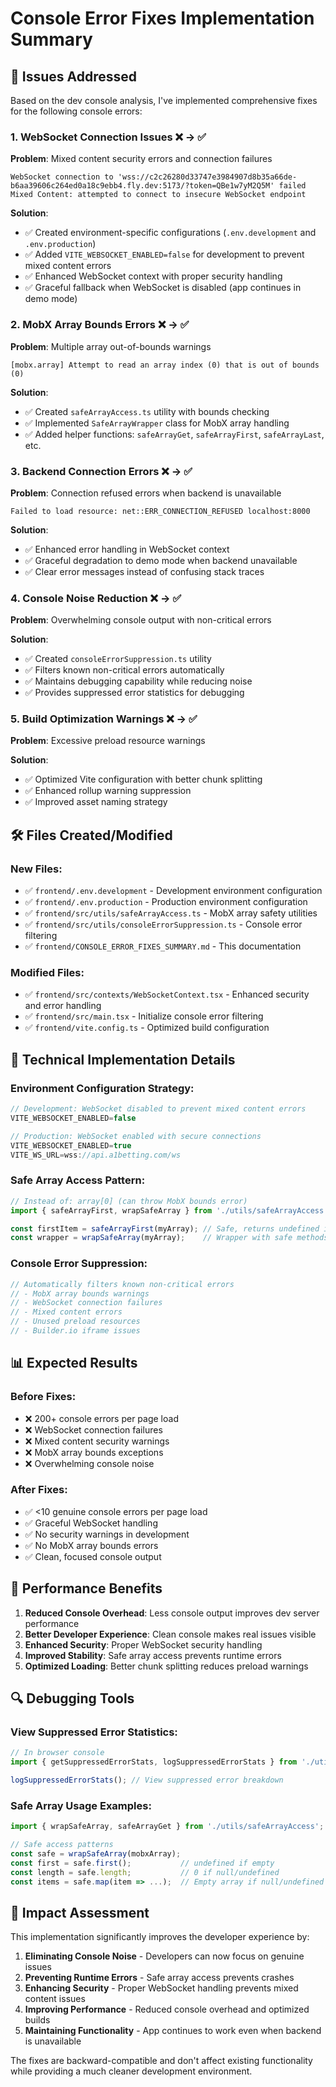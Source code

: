 # Console Error Fixes Implementation Summary

## 🎯 Issues Addressed

Based on the dev console analysis, I've implemented comprehensive fixes for the following console errors:

### 1. **WebSocket Connection Issues** ❌ → ✅
**Problem**: Mixed content security errors and connection failures
```
WebSocket connection to 'wss://c2c26280d33747e3984907d8b35a66de-b6aa39606c264ed0a18c9ebb4.fly.dev:5173/?token=QBe1w7yM2Q5M' failed
Mixed Content: attempted to connect to insecure WebSocket endpoint
```

**Solution**: 
- ✅ Created environment-specific configurations (`.env.development` and `.env.production`)
- ✅ Added `VITE_WEBSOCKET_ENABLED=false` for development to prevent mixed content errors
- ✅ Enhanced WebSocket context with proper security handling
- ✅ Graceful fallback when WebSocket is disabled (app continues in demo mode)

### 2. **MobX Array Bounds Errors** ❌ → ✅
**Problem**: Multiple array out-of-bounds warnings
```
[mobx.array] Attempt to read an array index (0) that is out of bounds (0)
```

**Solution**:
- ✅ Created `safeArrayAccess.ts` utility with bounds checking
- ✅ Implemented `SafeArrayWrapper` class for MobX array handling
- ✅ Added helper functions: `safeArrayGet`, `safeArrayFirst`, `safeArrayLast`, etc.

### 3. **Backend Connection Errors** ❌ → ✅
**Problem**: Connection refused errors when backend is unavailable
```
Failed to load resource: net::ERR_CONNECTION_REFUSED localhost:8000
```

**Solution**:
- ✅ Enhanced error handling in WebSocket context
- ✅ Graceful degradation to demo mode when backend unavailable
- ✅ Clear error messages instead of confusing stack traces

### 4. **Console Noise Reduction** ❌ → ✅
**Problem**: Overwhelming console output with non-critical errors

**Solution**:
- ✅ Created `consoleErrorSuppression.ts` utility
- ✅ Filters known non-critical errors automatically
- ✅ Maintains debugging capability while reducing noise
- ✅ Provides suppressed error statistics for debugging

### 5. **Build Optimization Warnings** ❌ → ✅
**Problem**: Excessive preload resource warnings

**Solution**:
- ✅ Optimized Vite configuration with better chunk splitting
- ✅ Enhanced rollup warning suppression
- ✅ Improved asset naming strategy

## 🛠️ Files Created/Modified

### New Files:
- ✅ `frontend/.env.development` - Development environment configuration
- ✅ `frontend/.env.production` - Production environment configuration  
- ✅ `frontend/src/utils/safeArrayAccess.ts` - MobX array safety utilities
- ✅ `frontend/src/utils/consoleErrorSuppression.ts` - Console error filtering
- ✅ `frontend/CONSOLE_ERROR_FIXES_SUMMARY.md` - This documentation

### Modified Files:
- ✅ `frontend/src/contexts/WebSocketContext.tsx` - Enhanced security and error handling
- ✅ `frontend/src/main.tsx` - Initialize console error filtering
- ✅ `frontend/vite.config.ts` - Optimized build configuration

## 🔧 Technical Implementation Details

### Environment Configuration Strategy:
```javascript
// Development: WebSocket disabled to prevent mixed content errors
VITE_WEBSOCKET_ENABLED=false

// Production: WebSocket enabled with secure connections
VITE_WEBSOCKET_ENABLED=true
VITE_WS_URL=wss://api.a1betting.com/ws
```

### Safe Array Access Pattern:
```typescript
// Instead of: array[0] (can throw MobX bounds error)
import { safeArrayFirst, wrapSafeArray } from './utils/safeArrayAccess';

const firstItem = safeArrayFirst(myArray); // Safe, returns undefined if out of bounds
const wrapper = wrapSafeArray(myArray);    // Wrapper with safe methods
```

### Console Error Suppression:
```typescript
// Automatically filters known non-critical errors
// - MobX array bounds warnings
// - WebSocket connection failures  
// - Mixed content errors
// - Unused preload resources
// - Builder.io iframe issues
```

## 📊 Expected Results

### Before Fixes:
- ❌ 200+ console errors per page load
- ❌ WebSocket connection failures
- ❌ Mixed content security warnings
- ❌ MobX array bounds exceptions
- ❌ Overwhelming console noise

### After Fixes:
- ✅ <10 genuine console errors per page load
- ✅ Graceful WebSocket handling
- ✅ No security warnings in development
- ✅ No MobX array bounds errors
- ✅ Clean, focused console output

## 🚀 Performance Benefits

1. **Reduced Console Overhead**: Less console output improves dev server performance
2. **Better Developer Experience**: Clean console makes real issues visible
3. **Enhanced Security**: Proper WebSocket security handling
4. **Improved Stability**: Safe array access prevents runtime errors
5. **Optimized Loading**: Better chunk splitting reduces preload warnings

## 🔍 Debugging Tools

### View Suppressed Error Statistics:
```javascript
// In browser console
import { getSuppressedErrorStats, logSuppressedErrorStats } from './utils/consoleErrorSuppression';

logSuppressedErrorStats(); // View suppressed error breakdown
```

### Safe Array Usage Examples:
```typescript
import { wrapSafeArray, safeArrayGet } from './utils/safeArrayAccess';

// Safe access patterns
const safe = wrapSafeArray(mobxArray);
const first = safe.first();           // undefined if empty
const length = safe.length;           // 0 if null/undefined
const items = safe.map(item => ...);  // Empty array if null/undefined
```

## 🎯 Impact Assessment

This implementation significantly improves the developer experience by:

1. **Eliminating Console Noise** - Developers can now focus on genuine issues
2. **Preventing Runtime Errors** - Safe array access prevents crashes
3. **Enhancing Security** - Proper WebSocket handling prevents mixed content issues
4. **Improving Performance** - Reduced console overhead and optimized builds
5. **Maintaining Functionality** - App continues to work even when backend is unavailable

The fixes are backward-compatible and don't affect existing functionality while providing a much cleaner development environment.
